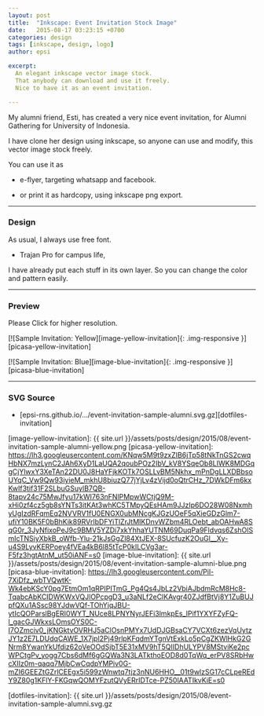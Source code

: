 ```yaml
---
layout: post
title:  "Inkscape: Event Invitation Stock Image"
date:   2015-08-17 03:23:15 +0700
categories: design
tags: [inkscape, design, logo]
author: epsi

excerpt:
  An elegant inkscape vector image stock. 
  That anybody can download and use it freely.
  Nice to have it as an event invitation.

---
```


My alumni friend, Esti,
has created a very nice event invitation,
for Alumni Gathering for University of Indonesia.

I have clone her design using inkscape,
so anyone can use and modify, this vector image stock freely. 

You can use it as 

* e-flyer, targeting whatsapp and facebook.

* or print it as hardcopy, using inkscape png export.

-- -- --

### Design

As usual, I always use free font. 

* Trajan Pro for campus life,

I have already put each stuff in its own layer. So you can change the color and pattern easily.


-- -- --

### Preview

Please Click for higher resolution.

[![Sample Invitation: Yellow][image-yellow-invitation]{: .img-responsive }][picasa-yellow-invitation]

[![Sample Invitation: Blue][image-blue-invitation]{: .img-responsive }][picasa-blue-invitation]

-- -- --

### SVG Source

* [epsi-rns.github.io/.../event-invitation-sample-alumni.svg.gz][dotfiles-invitation]


[image-yellow-invitation]: {{ site.url }}/assets/posts/design/2015/08/event-invitation-sample-alumni-yellow.png
[picasa-yellow-invitation]: https://lh3.googleusercontent.com/KNqw5M9t9zxZIB6jTp58tNkTnGS2cwqHbNX7mzLynC2JAh6XyD1LaUQA2qoubPOz2IbV_kV8YSqeOb8LIWK8MDGqgCjYlwxY3XeTAn22DU0J8HaYFjkKOTk7OSLLvBM5Nkhx_mPnDgLLXDBbsoUYqC_Vw9Qw93iyieM_mkhU8biuzQ77jYjLv4zVijd0oQtrCHz_7DWkDFm6kxKwIf3tif31F2SLbuGSuylB7QB-8tapv24c75MwJfyu17kWI763nFNlPMpwWCtjQ9M-xHi0zf4cz5gb8sYNTs3itKAt3whKC5TMpyQEsHAm9JJzIp6DO28W08NxmhyUgIzdRFqmEq2NVVRV1fU0ENGX0ubMNcgKJGzUOeF5qXieGDzGlm7-ufiY10BK5F0bBhKik89RVrlbDFYiTlZrJtMIKDnvWZbm4RLOebt_abOAHwA8SqG0r_3JyNfixoPeJ9c9BMV5YZDi7xkYhhaYUTNM69DuqPa9Fldvqs6ZshOlSmIcTNSiyXbkB_oWfb-Ylu-21kJsGgZl84XtJEX-8SUcfuzK2OuGl__Xy-u4S9LyvKERPoey4fVEa4kB6l85tTcP0kILCVg3ar-F5fz3hgtAtnM_ut50iANF=s0
[image-blue-invitation]: {{ site.url }}/assets/posts/design/2015/08/event-invitation-sample-alumni-blue.png
[picasa-blue-invitation]: https://lh3.googleusercontent.com/Pil-7XiDfz_wbTVQwtK-Wk4ebKScY0pg7EtmOm1qRPIPITmG_Pg4Qs4JbLz2VbiAJbdmRcM8Hc8-TqabcAbKCIDWKWxVQJlOPcpgD3_u3aNLf2eClKAvgr40ZJdfBtVj8Y1ZuBUJpfQXu1ASsc98YJdwVQf-TOhYjqJBU-ytIcQOParslBgERI0WYT_NUce8LPNYNyrJEFi3lmkpEs_lPif1YXYFZyFQ-l_gacGJWkxsLOmsOYS0C-I7OZmciv0_jKNGktvOVRHJ5aClOsnPMYx7UdDJGBsaCY7VCXt6zezVqUytzJY1z2E7LDUdqCAWE_1X7jpl2Pj49rlpKFqdmYTgnVtExkLo5pCgZKWlHkG2GNrm8YwanYkUfdiz62oVeOOdSjbT5E31xMV9hT5QIIDhULYPV8MStviKe2pcWPCtgPv_yogg7Cbs6dMf6gGQWa3N3LATkthoEOD8d0TqWq_erPV8SRbHwcXIIz0m-qaqq7MjbCwCqdpYMPiv0G-mZI6GEEZtGZrlCEEgx5i599zWnwtq7tjz3nNU6HHO__01t9wlzSG17cCLpeREdY9Z80g1KFlY-FKGqwQOMYFzutQVyERrIDTce-PZ50lAATIkvKiE=s0

[dotfiles-invitation]: {{ site.url }}/assets/posts/design/2015/08/event-invitation-sample-alumni.svg.gz
